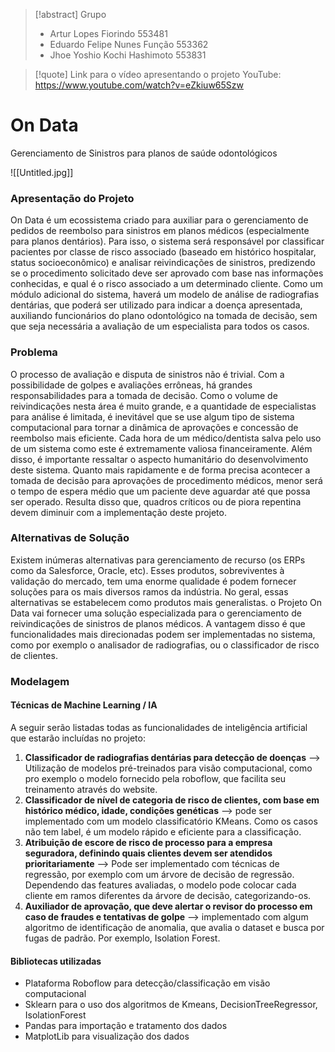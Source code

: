 > [!abstract]  Grupo
> - Artur Lopes Fiorindo 553481 
> - Eduardo Felipe Nunes Função 553362 
> - Jhoe Yoshio Kochi Hashimoto 553831  

> [!quote]  Link para o vídeo apresentando o projeto
> YouTube: https://www.youtube.com/watch?v=eZkiuw65Szw


# On Data
Gerenciamento de Sinistros para planos de saúde odontológicos

![[Untitled.jpg]]
### Apresentação do Projeto
On Data é um ecossistema criado para auxiliar para o gerenciamento de pedidos de reembolso para sinistros em planos médicos (especialmente para planos dentários). Para isso, o sistema será responsável por classificar pacientes por classe de risco associado (baseado em histórico hospitalar, status socioeconômico) e analisar reivindicações de sinistros, predizendo se o procedimento solicitado deve ser aprovado com base nas informações conhecidas, e qual é o risco associado a um determinado cliente. Como um módulo adicional do sistema, haverá um modelo de análise de radiografias dentárias, que poderá ser utilizado para indicar a doença apresentada, auxiliando funcionários do plano odontológico na tomada de decisão, sem que seja necessária a avaliação de um especialista para todos os casos.

### Problema
O processo de avaliação e disputa de sinistros não é trivial. Com a possibilidade de golpes e avaliações errôneas, há grandes responsabilidades para a tomada de decisão. Como o volume de reivindicações nesta área é muito grande, e a quantidade de especialistas para análise é limitada, é inevitável que se use algum tipo de sistema computacional para tornar a dinâmica de aprovações e concessão de reembolso mais eficiente. Cada hora de um médico/dentista salva pelo uso de um sistema como este é extremamente valiosa financeiramente. Além disso, é importante ressaltar o aspecto humanitário do desenvolvimento deste sistema. Quanto mais rapidamente e de forma precisa acontecer a tomada de decisão para aprovações de procedimento médicos, menor será o tempo de espera médio que um paciente deve aguardar até que possa ser operado. Resulta disso que, quadros críticos ou de piora repentina devem diminuir com a implementação deste projeto.

### Alternativas de Solução
Existem inúmeras alternativas para gerenciamento de recurso (os ERPs como da Salesforce, Oracle, etc). Esses produtos, sobreviventes à validação do mercado, tem uma enorme qualidade é podem fornecer soluções para os mais diversos ramos da indústria.
No geral, essas alternativas se estabelecem como produtos mais generalistas. o Projeto On Data vai fornecer uma solução especializada para o gerenciamento de reivindicações de sinistros de planos médicos. A vantagem disso é que funcionalidades mais direcionadas podem ser implementadas no sistema, como por exemplo o analisador de radiografias, ou o classificador de risco de clientes.


### Modelagem
#### Técnicas de Machine Learning / IA
A seguir serão listadas todas as funcionalidades de inteligência artificial que estarão incluídas no projeto:
1. **Classificador de radiografias dentárias para detecção de doenças** --> Utilização de modelos pré-treinados para visão computacional, como pro exemplo o modelo fornecido pela roboflow, que facilita seu treinamento através do website.
2. **Classificador de nível de categoria de risco de clientes, com base em histórico médico, idade, condições genéticas** --> pode ser implementado com um modelo classificatório KMeans. Como os casos não tem label, é um modelo rápido e eficiente para a classificação.
3. **Atribuição de escore de risco de processo para a empresa seguradora, definindo quais clientes devem ser atendidos prioritariamente** --> Pode ser implementado com técnicas de regressão, por exemplo com um árvore de decisão de regressão. Dependendo das features avaliadas, o modelo pode colocar cada cliente em ramos diferentes da árvore de decisão, categorizando-os.
4. **Auxiliador de aprovação, que deve alertar o revisor do processo em caso de fraudes e tentativas de golpe** --> implementado com algum algoritmo de identificação de anomalia, que avalia o dataset e busca por fugas de padrão. Por exemplo, Isolation Forest.


#### Bibliotecas utilizadas
- Plataforma Roboflow para detecção/classificação em visão computacional
- Sklearn para o uso dos algoritmos de Kmeans, DecisionTreeRegressor, IsolationForest
- Pandas para importação e tratamento dos dados
- MatplotLib para visualização dos dados

